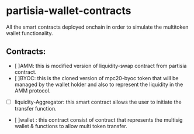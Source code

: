 # partisia-wallet-contracts
All the smart contracts deployed onchain in order to simulate the multitoken wallet functionality. 


## Contracts:

- [ ]AMM: this is modified version of liquidity-swap contract from partisia contract.
- [ ]BYOC: this is the cloned version of mpc20-byoc token that will be managed by the wallet holder and also to represent the liquidity in the AMM protocol.
- [ ] liquidity-Aggregator: this smart contract allows the user to initiate the transfer function.

- [ ]wallet : this contract consist of contract that represents the multisig wallet & functions to allow multi token transfer.

